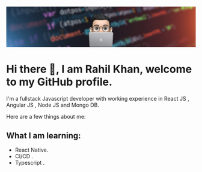 
![Banner](https://raw.githubusercontent.com/LaloCo/LaloCo/master/assets/gh.png)

# Hi there 👋, I am Rahil Khan, welcome to my GitHub profile.
I'm a fullstack Javascript developer with working experience in React JS , Angular JS , Node JS and Mongo DB.

Here are a few things about me:
## What I am learning:
- React Native.
- CI/CD .
- Typescript .

